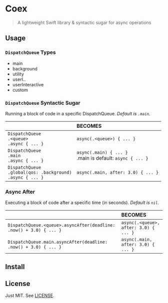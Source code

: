 # Coex

> A lightweight Swift library & syntactic sugar for async operations

## Usage

### `DispatchQueue` Types

* main
* background
* utility
* userI..
* userInteractive
* custom

### `DispatchQueue` Syntactic Sugar

Running a block of code in a specific DispatchQueue. _Default is `.main`._

||BECOMES|
|:--|:--|
|`DispatchQueue`<br>`.<queue>`<br>`.async { ... }` | `async(.<queue>) { ... }` |
|`DispatchQueue`<br>`.main`<br>`.async { ... }` | `async(.main) { ... }` <br> .main is default: `async { ... }`|
| `DispatchQueue`<br>`.global(qos: .background)`<br>`.async { ... }` | `async(.main, after: 3.0) { ... }` |

### Async After

Executing a block of code after a specific time (in seconds). _Default is `nil`._

||BECOMES|
|:--|:--|
|`DispatchQueue.<queue>.asyncAfter(deadline: .now() + 3.0) { ... }` | `async(.<queue>, after: 3.0) { ... }` |
| `DispatchQueue.main.asyncAfter(deadline: .now() + 3.0) { ... }` | `async(.main, after: 3.0) { ... }` |

## Install

## License

Just MIT. See [LICENSE](./LICENSE).
